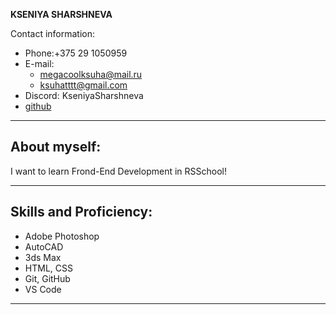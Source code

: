 **KSENIYA SHARSHNEVA**

 Contact information:
 *  Phone:+375 29 1050959
 *  E-mail: 
    + megacoolksuha@mail.ru
    + ksuhatttt@gmail.com
 *  Discord: KseniyaSharshneva
 *  [github](https://github.com/KsushaSher)
  
**************************
## About myself:
I want to learn Frond-End Development in RSSchool!


**************************
## Skills and Proficiency:
* Adobe Photoshop 
* AutoCAD
* 3ds Max
* HTML, CSS
* Git, GitHub
* VS Code
  
*************************